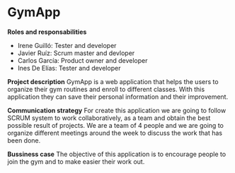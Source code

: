 # GymApp

**Roles and responsabilities**
- Irene Guilló: Tester and developer
- Javier Ruíz: Scrum master and devloper
- Carlos García: Product owner and developer
- Ines De Elías: Tester and developer

**Project description**
GymApp is a web application that helps the users to organize their gym routines and enroll to different classes. With this application they can save their personal information and their improvement. 

**Communication strategy**
For create this application we are going to follow SCRUM system to work collaboratively, as a team and obtain the best possible result of projects. 
We are a team of 4 people and we are going to organize different meetings around the week to discuss the work that has been done. 

**Bussiness case**
The objective of this application is to encourage people to join the gym and to make easier their work out. 

